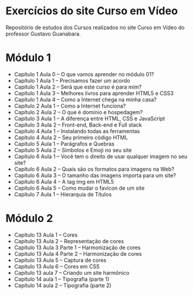 # Exercícios do site Curso em Vídeo
 Repositório de estudos dos Cursos realizados no site Curso em Vídeo do professor Gustavo Guanabara.

# Módulo 1

* Capítulo 1 Aula 0 – O que vamos aprender no módulo 01?
* Capítulo 1 Aula 1 – Precisamos fazer um acordo
* Capítulo 1 Aula 2 – Será que este curso é para mim?
* Capítulo 1 Aula 3 – Melhores livros para aprender HTML5 e CSS3
* Capítulo 1 Aula 4 – Como a Internet chega na minha casa?
* Capítulo 2 Aula 1 – Como a Internet funciona?
* Capítulo 2 Aula 2 – O que é domínio e hospedagem?
* Capítulo 3 Aula 1 – A diferença entre HTML, CSS e JavaScript
* Capítulo 3 Aula 2 – Front-end, Back-end e Full stack
* Capítulo 4 Aula 1 – Instalando todas as ferramentas
* Capítulo 4 Aula 2 – Seu primeiro código HTML
* Capítulo 5 Aula 1 – Parágrafos e Quebras
* Capítulo 5 Aula 2 – Símbolos e Emoji no seu site
* Capítulo 6 Aula 1 – Você tem o direito de usar qualquer imagem no seu site?
* Capítulo 6 Aula 2 – Quais são os formatos para imagens na Web?
* Capítulo 6 Aula 3 – O tamanho das imagens importa para um site?
* Capítulo 6 Aula 4 – A tag img em HTML5
* Capítulo 6 Aula 5 – Como mudar o favicon de um site
* Capítulo 7 Aula 1 – Hierarquia de Títulos

# Módulo 2

* Capítulo 13 Aula 1 – Cores
* Capítulo 13 Aula 2 – Representação de cores
* Capítulo 13 Aula 3 Parte 1 – Harmonização de cores
* Capítulo 13 Aula 4 Parte 2 – Harmonização de cores
* Capítulo 13 Aula 5 – Captura de cores
* Capítulo 13 Aula 6 – Cores em CSS
* Capítulo 13 aula 7 – Criando um site harmônico
* Capítulo 14 aula 1 – Tipografia (parte 1)
* Capítulo 14 aula 2 – Tipografia (parte 2)
